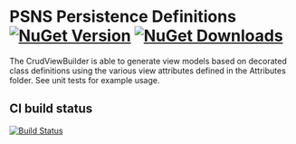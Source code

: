 # PSNS Persistence Definitions [![NuGet Version](http://img.shields.io/nuget/v/Psns.Common.Mvc.ViewBuilding.svg?style=flat)](https://www.nuget.org/packages/Psns.Common.Mvc.ViewBuilding/) [![NuGet Downloads](http://img.shields.io/nuget/dt/Psns.Common.Mvc.ViewBuilding.svg?style=flat)](https://www.nuget.org/packages/Psns.Common.Mvc.ViewBuilding/)

The CrudViewBuilder is able to generate view models based on decorated class definitions 
using the various view attributes defined in the Attributes folder. See unit tests for example usage.

## CI build status
[![Build Status](https://www.myget.org/BuildSource/Badge/psns-common?identifier=93df7bc8-dc0c-482b-a536-07f0502eaafc)](https://www.myget.org/)